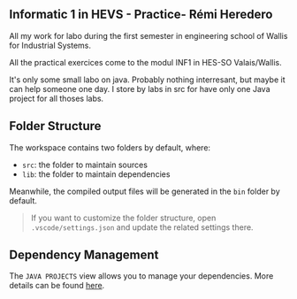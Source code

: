 ## Informatic 1 in HEVS - Practice- Rémi Heredero

All my work for labo during the first semester in engineering school of Wallis for Industrial Systems.

All the practical exercices come to the modul INF1 in HES-SO Valais/Wallis.

It's only some small labo on java. Probably nothing interresant, but maybe it can help someone one day. I store by labs in src for have only one Java project for all thoses labs.

## Folder Structure

The workspace contains two folders by default, where:

- `src`: the folder to maintain sources
- `lib`: the folder to maintain dependencies

Meanwhile, the compiled output files will be generated in the `bin` folder by default.

> If you want to customize the folder structure, open `.vscode/settings.json` and update the related settings there.

## Dependency Management

The `JAVA PROJECTS` view allows you to manage your dependencies. More details can be found [here](https://github.com/microsoft/vscode-java-dependency#manage-dependencies).
